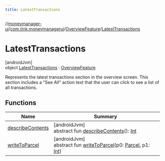 ```yaml
---
title: LatestTransactions
---
```

//[moneymanager-ui](../../../../index.html)/[com.tink.moneymanagerui](../../index.html)/[OverviewFeature](../index.html)/[LatestTransactions](index.html)



# LatestTransactions



[androidJvm]\
object [LatestTransactions](index.html) : [OverviewFeature](../index.html)

Represents the latest transactions section in the overview screen. This section includes a &quot;See All&quot; action text that the user can click to see a list of all transactions.



## Functions


| Name | Summary |
|---|---|
| [describeContents](../../../com.tink.service.provider/-provider-filter/index.html#-1578325224%2FFunctions%2F1000845458) | [androidJvm]<br>abstract fun [describeContents](../../../com.tink.service.provider/-provider-filter/index.html#-1578325224%2FFunctions%2F1000845458)(): [Int](https://kotlinlang.org/api/latest/jvm/stdlib/kotlin/-int/index.html) |
| [writeToParcel](../../../com.tink.service.provider/-provider-filter/index.html#-1754457655%2FFunctions%2F1000845458) | [androidJvm]<br>abstract fun [writeToParcel](../../../com.tink.service.provider/-provider-filter/index.html#-1754457655%2FFunctions%2F1000845458)(p0: [Parcel](https://developer.android.com/reference/kotlin/android/os/Parcel.html), p1: [Int](https://kotlinlang.org/api/latest/jvm/stdlib/kotlin/-int/index.html)) |

